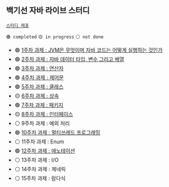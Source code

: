 ## 백기선 자바 라이브 스터디 

[`스터디 레포`](https://github.com/whiteship/live-study)

`🟢 completed` `🟡 in progress` `⚪ not done`

- 🟢 [1주차 과제 : JVM은 무엇이며 자바 코드는 어떻게 실행하는 것인가](week01.md)
- 🟢 [2주차 과제 : 자바 데이터 타입, 변수 그리고 배열](week02.md)
- 🟢 [3주차 과제 : 연산자](week03.md)
- 🟢 [4주차 과제 : 제어문](week04.md)
- 🟢 [5주차 과제 : 클래스](week05.md)
- 🟡 [6주차 과제 : 상속](week06.md)
- 🟢 [7주차 과제 : 패키지](week07.md)
- 🟡 [8주차 과제 : 인터페이스](week08.md)
- ⚪ 9주차 과제 : 예외 처리
- 🟢 [10주차 과제 : 멀티쓰레드 프로그래밍](week10.md)
- ⚪ 11주차 과제 : Enum
- 🟢 [12주차 과제 : 애노테이션](week12.md)
- ⚪ 13주차 과제 : I/O
- ⚪ 14주차 과제 : 제네릭
- ⚪ 15주차 과제 : 람다식